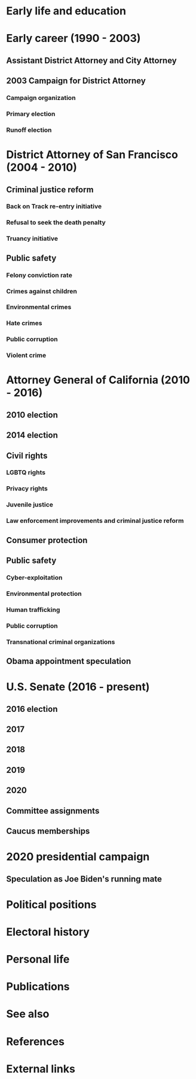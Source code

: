 # 
# Early life and education
# Early career (1990 - 2003)
## Assistant District Attorney and City Attorney
## 2003 Campaign for District Attorney
### Campaign organization
### Primary election
### Runoff election
# District Attorney of San Francisco (2004 - 2010)
## Criminal justice reform
### Back on Track re-entry initiative
### Refusal to seek the death penalty
### Truancy initiative
## Public safety
### Felony conviction rate
### Crimes against children
### Environmental crimes
### Hate crimes
### Public corruption
### Violent crime
# Attorney General of California (2010 - 2016)
## 2010 election
## 2014 election
## Civil rights
### LGBTQ rights
### Privacy rights
### Juvenile justice
### Law enforcement improvements and criminal justice reform
## Consumer protection
## Public safety
### Cyber-exploitation
### Environmental protection
### Human trafficking
### Public corruption
### Transnational criminal organizations
## Obama appointment speculation
# U.S. Senate (2016 - present)
## 2016 election
## 2017
## 2018
## 2019
## 2020
## Committee assignments
## Caucus memberships
# 2020 presidential campaign
## Speculation as Joe Biden's running mate
# Political positions
# Electoral history
# Personal life
# Publications
# See also
# References
# External links